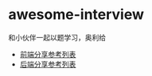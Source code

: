 # awesome-interview
和小伙伴一起以题学习，奥利给



- [前端分享参考列表](front-end/share-list.md)
- [后端分享参考列表](back-end/share-list.md)

